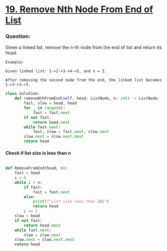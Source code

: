 # [19. Remove Nth Node From End of List](https://leetcode.com/problems/remove-nth-node-from-end-of-list)

### Question:
Given a linked list, remove the n-th node from the end of list and return its head.

```
Example:

Given linked list: 1->2->3->4->5, and n = 2.

After removing the second node from the end, the linked list becomes 1->2->3->5.
```

```python
class Solution:
    def removeNthFromEnd(self, head: ListNode, n: int) -> ListNode:
        fast, slow = head, head
        for _ in range(n):
            fast = fast.next
        if not fast:
            return head.next
        while fast.next:
            fast, slow = fast.next, slow.next
        slow.next = slow.next.next
        return head
```
#### Check if list size is less than n

```python

def RemoveFromEnd(head, n):
    fast = head
    i = 0
    while i < n:
        if fast:
            fast = fast.next
        else:
            print(f"List size less than {n}")
            return head
        i += 1
    slow = head
    if not fast:
        return head.next
    while fast.next:
        slow = slow.next
    slow.next = slow.next.next
    return head
```
